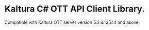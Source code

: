 # Kaltura C# OTT API Client Library.
Compatible with Kaltura OTT server version 5.2.6.13544 and above.
